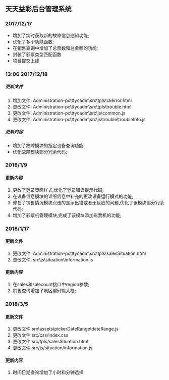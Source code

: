 ## 天天益彩后台管理系统
### 2017/12/17
* 增加了实时获取新的故障信息通知功能;
* 优化了多个功能函数;
* 在销售查询中增加了总票数和总金额的功能;
* 封装了彩票类型匹配函数
* 项目提交上线
### 13:06 2017/12/18
##### 更新文件
1. 增加文件: Administration-pc\ttycadm\src\tpls\ckerror.html
2. 更改文件: Administration-pc\ttycadm\src\tpls\trouble.html
3. 更改文件: Administration-pc\ttycadm\src\js\common.js
4. 更改文件: Administration-pc\ttycadm\src\js\trouble\troubleInfo.js
##### 更新内容
* 增加了故障模块的指定设备查询功能;
* 优化故障模块部分冗余代码;
### 2018/1/9
#### 更新内容
1. 更改了登录页面样式,优化了登录错误提示代码;
2. 在设备信息模块的详细信息中补充的更改设备运行模式的功能;
3. 修复了销售情况模块点击的显示出错或者无反应的问题,优化了该模块部分冗余代码;
4. 增加了彩票机管理模块,完成了该模块添加彩票机的功能;
### 2018/1/17
#### 更新文件
1. 更改文件: Administration-pc\ttycadm\src\tpls\salesSituation.html
2. 更改文件: src\js\situation\information.js
#### 更新内容
1. 在sales和salecount接口中region参数;
2. 销售查询增加了地区编码输入框;
### 2018/3/5
#### 更新文件
1. 更改文件 src\assets\pickerDateRange\dateRange.js
2. 更改文件 src/css/index.css
3. 更改文件 src/tpls/salesSituation.html
4. 更改文件 src/js/situation/information.js
#### 更新内容
1. 时间日期查询增加了小时和分钟选择